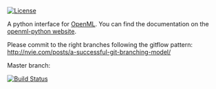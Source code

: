 [![License](https://img.shields.io/badge/License-BSD%203--Clause-blue.svg)](https://opensource.org/licenses/BSD-3-Clause)

A python interface for [OpenML](http://openml.org). You can find the documentation on the [openml-python website](https://openml.github.io/openml-python).

Please commit to the right branches following the gitflow pattern:
http://nvie.com/posts/a-successful-git-branching-model/

Master branch:

[![Build Status](https://travis-ci.com/adriansmares/openml-deeplearning.svg?token=Zacky3eEi6cg2MndspRi&branch=master)](https://travis-ci.com/adriansmares/openml-deeplearning)
